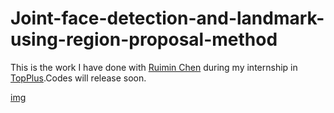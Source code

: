 # Joint-face-detection-and-landmark-using-region-proposal-method
This is the work I have done with  [Ruimin Chen](https://github.com/RuiminChen) during my internship in [TopPlus](http://www.topplusvision.com/).Codes will release soon.

[img](https://github.com/AresGao/Joint-face-detection-and-landmark-using-region-proposal-method/blob/master/faster%20detect_024.png?raw=true)
